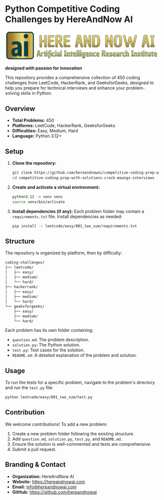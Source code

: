 # Python Competitive Coding Challenges by HereAndNow AI

![HereAndNow AI](https://raw.githubusercontent.com/hereandnowai/images/main/logos/HNAI%20Title%20-Teal%20%26%20Golden%20Logo%20-%20DESIGN%203%20-%20Raj-07.png)

**designed with passion for innovation**

This repository provides a comprehensive collection of 450 coding challenges from LeetCode, HackerRank, and GeeksforGeeks, designed to help you prepare for technical interviews and enhance your problem-solving skills in Python.

## Overview

- **Total Problems:** 450
- **Platforms:** LeetCode, HackerRank, GeeksforGeeks
- **Difficulties:** Easy, Medium, Hard
- **Language:** Python 3.12+

## Setup

1. **Clone the repository:**
   ```bash
   git clone https://github.com/hereandnowai/competitive-coding-prep-with-solutions-crack-maangx-interviews.git
   cd competitive-coding-prep-with-solutions-crack-maangx-interviews
   ```

2. **Create and activate a virtual environment:**
   ```bash
   python3.12 -m venv venv
   source venv/bin/activate
   ```

3. **Install dependencies (if any):**
   Each problem folder may contain a `requirements.txt` file. Install dependencies as needed:
   ```bash
   pip install -r leetcode/easy/001_two_sum/requirements.txt
   ```

## Structure

The repository is organized by platform, then by difficulty:

```
coding-challenges/
├── leetcode/
│   ├── easy/
│   ├── medium/
│   └── hard/
├── hackerrank/
│   ├── easy/
│   ├── medium/
│   └── hard/
└── geeksforgeeks/
    ├── easy/
    ├── medium/
    └── hard/
```

Each problem has its own folder containing:
- `question.md`: The problem description.
- `solution.py`: The Python solution.
- `test.py`: Test cases for the solution.
- `README.md`: A detailed explanation of the problem and solution.

## Usage

To run the tests for a specific problem, navigate to the problem's directory and run the `test.py` file:

```bash
python leetcode/easy/001_two_sum/test.py
```

## Contribution

We welcome contributions! To add a new problem:

1.  Create a new problem folder following the existing structure.
2.  Add `question.md`, `solution.py`, `test.py`, and `README.md`.
3.  Ensure the solution is well-commented and tests are comprehensive.
4.  Submit a pull request.

## Branding & Contact

- **Organization:** HereAndNow AI
- **Website:** https://hereandnowai.com
- **Email:** info@hereandnowai.com
- **GitHub:** https://github.com/hereandnowai
